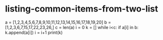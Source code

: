 # listing-common-items-from-two-list
a = [1,2,3,4,5,6,7,8,9,10,11,12,13,14,15,16,17,18,19,20]
b = [1,2,3,6,7,15,17,22,23,26,]
c = len(a)
i = 0
k = []
while i<c:
    if a[i] in b:
        k.append(a[i])
    i = i+1
print(k)        
        
